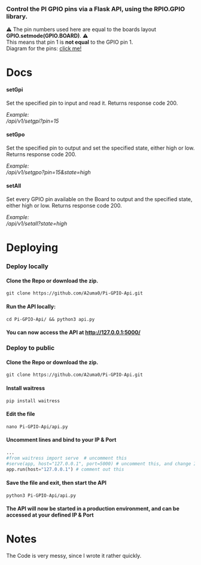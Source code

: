 ### Control the PI GPIO pins via a Flask API, using the RPIO.GPIO library.


⚠ The pin numbers used here are equal to the boards layout **GPIO.setmode(GPIO.BOARD)**. ⚠  
This means that pin 1 is **not equal** to the GPIO pin 1.  
Diagram for the pins:  <a href="https://mlqmtwka8c9g.i.optimole.com/ngiUMAo-2-7SEs6-/w:1024/h:588/q:auto/https://raspberrydiy.com/wp-content/uploads/2020/10/gpio-pin-layout-reference.png">click me!</a> 

# Docs
#### setGpi

Set the specified pin to input and read it. Returns response code 200.

*Example:*  
*/api/v1/setgpi?pin=15*

#### setGpo

Set the specified pin to output and set the specified state, either high or low. Returns response code 200.

*Example:*  
*/api/v1/setgpo?pin=15&state=high*

#### setAll

Set every GPIO pin available on the Board to output and the specified state, either high or low. Returns response code 200.

*Example:*  
*/api/v1/setall?state=high*

# Deploying
### Deploy locally
#### Clone the Repo or download the zip.
```
git clone https://github.com/A2uma0/Pi-GPIO-Api.git
```
#### Run the API locally:
```
cd Pi-GPIO-Api/ && python3 api.py
```
#### You can now access the API at http://127.0.0.1:5000/
### Deploy to public
#### Clone the Repo or download the zip.
```
git clone https://github.com/A2uma0/Pi-GPIO-Api.git
```
#### Install waitress
```
pip install waitress
```
#### Edit the file
```
nano Pi-GPIO-Api/api.py
```
#### Uncomment lines and bind to your IP & Port
```python
...
#from waitress import serve  # uncomment this
#serve(app, host="127.0.0.1", port=5000) # uncomment this, and change IP & Port
app.run(host="127.0.0.1") # comment out this
```
#### Save the file and exit, then start the API
```
python3 Pi-GPIO-Api/api.py
```
#### The API will now be started in a production environment, and can be accessed at your defined IP & Port

# Notes
The Code is very messy, since I wrote it rather quickly.
